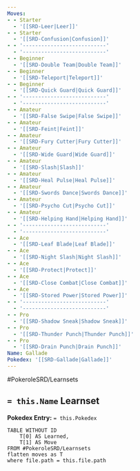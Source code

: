```yaml
---
Moves:
- - Starter
  - '[[SRD-Leer|Leer]]'
- - Starter
  - '[[SRD-Confusion|Confusion]]'
- - '---------------------------'
  - '---------------------------'
- - Beginner
  - '[[SRD-Double Team|Double Team]]'
- - Beginner
  - '[[SRD-Teleport|Teleport]]'
- - Beginner
  - '[[SRD-Quick Guard|Quick Guard]]'
- - '---------------------------'
  - '---------------------------'
- - Amateur
  - '[[SRD-False Swipe|False Swipe]]'
- - Amateur
  - '[[SRD-Feint|Feint]]'
- - Amateur
  - '[[SRD-Fury Cutter|Fury Cutter]]'
- - Amateur
  - '[[SRD-Wide Guard|Wide Guard]]'
- - Amateur
  - '[[SRD-Slash|Slash]]'
- - Amateur
  - '[[SRD-Heal Pulse|Heal Pulse]]'
- - Amateur
  - '[[SRD-Swords Dance|Swords Dance]]'
- - Amateur
  - '[[SRD-Psycho Cut|Psycho Cut]]'
- - Amateur
  - '[[SRD-Helping Hand|Helping Hand]]'
- - '---------------------------'
  - '---------------------------'
- - Ace
  - '[[SRD-Leaf Blade|Leaf Blade]]'
- - Ace
  - '[[SRD-Night Slash|Night Slash]]'
- - Ace
  - '[[SRD-Protect|Protect]]'
- - Ace
  - '[[SRD-Close Combat|Close Combat]]'
- - Ace
  - '[[SRD-Stored Power|Stored Power]]'
- - '---------------------------'
  - '---------------------------'
- - Pro
  - '[[SRD-Shadow Sneak|Shadow Sneak]]'
- - Pro
  - '[[SRD-Thunder Punch|Thunder Punch]]'
- - Pro
  - '[[SRD-Drain Punch|Drain Punch]]'
Name: Gallade
Pokedex: '[[SRD-Gallade|Gallade]]'
---
```


#PokeroleSRD/Learnsets

## `= this.Name` Learnset

**Pokedex Entry:** `= this.Pokedex`

```dataview
TABLE WITHOUT ID
    T[0] AS Learned,
    T[1] AS Move
FROM #PokeroleSRD/Learnsets
flatten moves as T
where file.path = this.file.path
```
